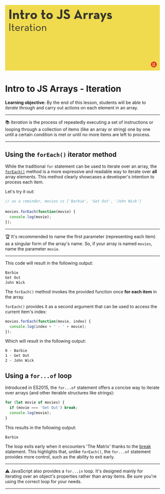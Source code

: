 ![Hero image](./assets/hero.png)

# Intro to JS Arrays - Iteration

**Learning objective:** By the end of this lesson, students will be able to *iterate* through and carry out actions on each element in an array.

___
:books: *Iteration* is the process of repeatedly executing a set of instructions or looping through a collection of items (like an array or string) one by one until a certain condition is met or until no more items are left to process.
___

## Using the `forEach()` iterator method

While the traditional `for` statement can be used to iterate over an array, the [`forEach()`](https://developer.mozilla.org/en-US/docs/Web/JavaScript/Reference/Global_Objects/Array/forEach) method is a more expressive and readable way to iterate over **all** array elements. This method clearly showcases a developer's intention to process each item.

Let's try it out:

```js
// as a reminder, movies is ['Barbie', 'Get Out', 'John Wick']

movies.forEach(function(movie) {
  console.log(movie);
});
```

___
:trophy: It's recommended to name the first parameter (representing each item) as a singular form of the array's name. So, if your array is named `movies`, name the parameter `movie`.
___

This code will result in the following output:

```text
Barbie
Get Out
John Wick
```

The `forEach()` method invokes the provided function once **for each item** in the array.

`forEach()` provides it as a second argument that can be used to access the current item's index:

```js
movies.forEach(function(movie, index) {
  console.log(index + ' - ' + movie);
});
```

Which will result in the following output:

```
0 - Barbie
1 - Get Out
2 - John Wick
```

## Using a `for...of` loop

Introduced in ES2015, the `for...of` statement offers a concise way to iterate over arrays (and other iterable structures like strings):

```js
for (let movie of movies) {
  if (movie === 'Get Out') break;
  console.log(movie);
}
```
This results in the following output: 

```text
Barbie
```

The loop exits early when it encounters 'The Matrix' thanks to the [break](https://developer.mozilla.org/en-US/docs/Web/JavaScript/Reference/Statements/break) statement. This highlights that, unlike `forEach()`, the `for...of` statement provides more control, such as the ability to exit early.

___
:warning: JavaScript also provides a `for...in` loop. It's designed mainly for iterating over an object's properties rather than array items. Be sure you're using the correct loop for your needs.
___